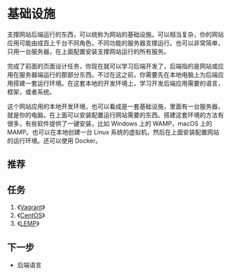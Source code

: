 # 基础设施

支撑网站后端运行的东西，可以统称为网站的基础设施。可以相当复杂，你的网站应用可能由成百上千台不同角色，不同功能的服务器支撑运行。也可以非常简单，只用一台服务器，在上面配置安装支撑网站运行的所有服务。

完成了前面的页面设计任务，你现在就可以学习后端开发了，后端指的是网站或应用在服务器端运行的那部分东西。不过在这之前，你需要先在本地电脑上为后端应用搭建一套运行环境。在这套本地的开发环境上，学习开发后端应用需要的语言，框架，或者系统。

这个网站应用的本地开发环境，也可以看成是一套基础设施，里面有一台服务器，就是你的电脑，在上面可以安装配置运行网站需要的东西。搭建这套环境的方法有很多，有些软件提供了一键安装，比如 Windows 上的 WAMP，macOS 上的 MAMP。也可以在本地创建一台 Linux 系统的虚拟机，然后在上面安装配置网站的运行环境。还可以使用 Docker。

## 推荐



## 任务

1. 《[Vagrant](https://vagrant.ninghao.net/)》
2. 《[CentOS](https://centos.ninghao.net/)》
3. 《[LEMP](https://lemp.ninghao.net/)》

## 下一步

* 后端语言



